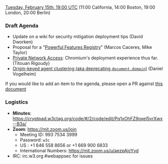
[Tuesday, February 15th: 19:00 UTC](https://www.timeanddate.com/worldclock/fixedtime.html?iso=20220215T1900) (11:00 California, 14:00 Boston, 19:00 London, 20:00 Berlin)

### Draft Agenda

*   Update on a wiki for security mitigation deployment tips (David Dworken)
*   Proposal for a "[Powerful Features Registry](https://w3c.github.io/powerful-features-registry/)" (Marcos Caceres, Mike Taylor)
*   [Private Network Access](https://wicg.github.io/private-network-access/): Chromium's deployment experience thus far. (Titouan Rigoudy)
*   [Origin-keyed agent clustering (aka deprecating `document.domain`)](https://github.com/mikewest/deprecating-document-domain) (Daniel Vogelheim)

If you would like to add an item to the agenda, please open a PR against [this document](https://github.com/w3c/webappsec/new/main/meetings/2021/2021-10-19-agenda.md)

### Logistics

*   **Minutes**: https://cryptpad.w3ctag.org/code/#/2/code/edit/Pq1xOhFZ9oxeI5vrXwx--B3a/
*   **Zoom**: https://mit.zoom.us/join
    * Meeting ID: 993 7534 3999
    * Password: `w3c`
    * US : +1 646 558 8656 or +1 669 900 6833
    * International Numbers: https://mit.zoom.us/u/aezpAicYyd
*   IRC: irc.w3.org #webappsec for issues
